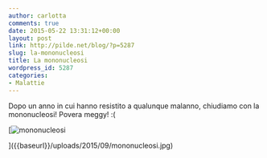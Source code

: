```yaml
---
author: carlotta
comments: true
date: 2015-05-22 13:31:12+00:00
layout: post
link: http://pilde.net/blog/?p=5287
slug: la-mononucleosi
title: La mononucleosi
wordpress_id: 5287
categories:
- Malattie
---
```


Dopo un anno in cui hanno resistito a qualunque malanno, chiudiamo con la mononucleosi! Povera meggy! :(

[![mononucleosi]({{baseurl}}/uploads/2015/09/mononucleosi.jpg)


]({{baseurl}}/uploads/2015/09/mononucleosi.jpg)



